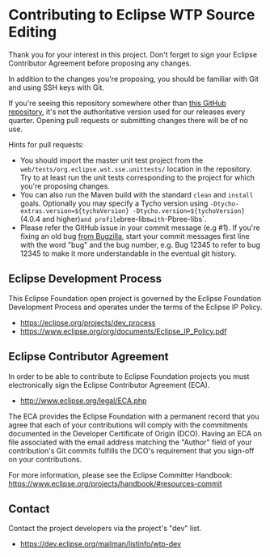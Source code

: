 # Contributing to Eclipse WTP Source Editing

Thank you for your interest in this project.  Don't forget to sign your Eclipse Contributor Agreement before proposing any changes.

In addition to the changes you're proposing, you should be familiar with Git and using SSH keys with Git.

If you're seeing this repository somewhere other than [this GitHub repository](https://github.com/eclipse-webtools-sourceediting/sourceediting), it's not the authoritative version used for our releases every quarter. Opening pull requests or submitting changes there will be of no use.

Hints for pull requests:
- You should import the master unit test project from the `web/tests/org.eclipse.wst.sse.unittests/` location in the repository. Try to at least run the unit tests corresponding to the project for which you're proposing changes.
- You can also run the Maven build with the standard `clean` and `install` goals. Optionally you may specify a Tycho version using `-Dtycho-extras.version=${tychoVersion} -Dtycho.version=${tychoVersion}` (4.0.4 and higher)` and profile `bree-libs` with `-Pbree-libs`.
- Please refer the GitHub issue in your commit message (e.g #1). If you're fixing an old bug [from Bugzilla](https://bugs.eclipse.org/bugs/), start your commit messages first line with the word "bug" and the bug number, e.g. Bug 12345 to refer to bug 12345 to make it more understandable in the eventual git history.

## Eclipse Development Process

This Eclipse Foundation open project is governed by the Eclipse Foundation
Development Process and operates under the terms of the Eclipse IP Policy.

* https://eclipse.org/projects/dev_process
* https://www.eclipse.org/org/documents/Eclipse_IP_Policy.pdf

## Eclipse Contributor Agreement

In order to be able to contribute to Eclipse Foundation projects you must
electronically sign the Eclipse Contributor Agreement (ECA).

* http://www.eclipse.org/legal/ECA.php

The ECA provides the Eclipse Foundation with a permanent record that you agree
that each of your contributions will comply with the commitments documented in
the Developer Certificate of Origin (DCO). Having an ECA on file associated with
the email address matching the "Author" field of your contribution's Git commits
fulfills the DCO's requirement that you sign-off on your contributions.

For more information, please see the Eclipse Committer Handbook:
https://www.eclipse.org/projects/handbook/#resources-commit

## Contact

Contact the project developers via the project's "dev" list.

* https://dev.eclipse.org/mailman/listinfo/wtp-dev
